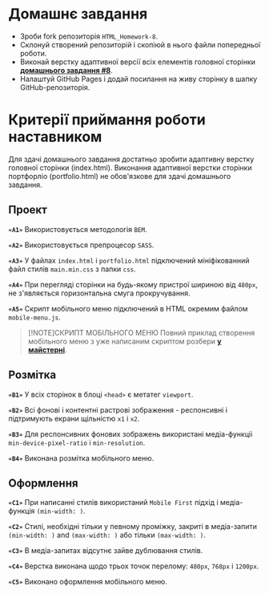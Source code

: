 # Домашнє завдання

- Зроби fork репозиторія `HTML_Homework-8`.
- Склонуй створений репозиторій і скопіюй в нього файли попередньої роботи.
- Виконай верстку адаптивної версії всіх елементів головної сторінки **[домашнього завдання #8](<https://www.figma.com/file/3lQQ9l3yQYngZaAsfPkRSL/Web-Studio-(Version-2.1)-(Copy)?node-id=3%3A7653>)**.
- Налаштуй GitHub Pages і додай посилання на живу сторінку в шапку GitHub-репозиторія.

# Критерії приймання роботи наставником

Для здачі домашнього завдання достатньо зробити адаптивну верстку головної сторінки (index.html). Виконання адаптивної верстки сторінки портфорліо (portfolio.html) не обов'язкове для здачі домашнього завдання.

## Проект

**`«A1»`** Використовується методологія `BEM`.

**`«A2»`** Використовується препроцесор `SASS`.

**`«A3»`** У файлах `index.html` і `portfolio.html` підключений мініфікованний файл стилів `main.min.css` з папки `css`.

**`«A4»`** При перегляді сторінки на будь-якому пристрої шириною від `480px`, не з'являється горизонтальна смуга прокручування.

**`«A5»`** Скрипт мобільного меню підключений в HTML окремим файлом `mobile-menu.js`.

> [!NOTE]СКРИПТ МОБІЛЬНОГО МЕНЮ
> Повний приклад створення мобільного меню з уже написаним скриптом розбери **[у майстерні](https://github.com/goitacademy/mobile-menu-workshop)**.

## Розмітка

**`«B1»`** У всіх сторінок в блоці `<head>` є метатег `viewport`.

**`«B2»`** Всі фонові і контентні растрові зображення - респонсивні і підтримують екрани щільністю `x1` і `x2`.

**`«B3»`** Для респонсивних фонових зображень використані медіа-функціі `min-device-pixel-ratio` і `min-resolution`.

**`«B4»`** Виконана розмітка мобільного меню.

## Оформлення

**`«C1»`** При написанні стилів використаний `Mobile First` підхід і медіа-функція `(min-width: )`.

**`«C2»`** Стилі, необхідні тільки у певному проміжку, закриті в медіа-запити `(min-width: )` and `(max-width: )` або тільки `(max-width: )`.

**`«C3»`** В медіа-запитах відсутнє зайве дублювання стилів.

**`«C4»`** Верстка виконана щодо трьох точок перелому: `480px`, `768px` і `1200px`.

**`«C5»`** Виконано оформлення мобільного меню.
